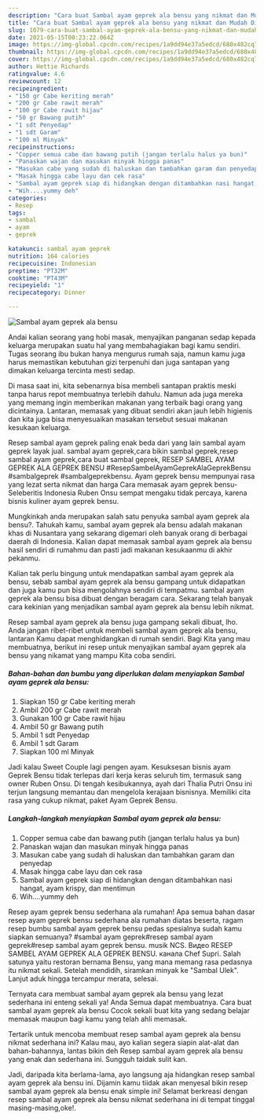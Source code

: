 ```yaml
---
description: "Cara buat Sambal ayam geprek ala bensu yang nikmat dan Mudah Dibuat"
title: "Cara buat Sambal ayam geprek ala bensu yang nikmat dan Mudah Dibuat"
slug: 1079-cara-buat-sambal-ayam-geprek-ala-bensu-yang-nikmat-dan-mudah-dibuat
date: 2021-05-15T00:23:22.064Z
image: https://img-global.cpcdn.com/recipes/1a9dd94e37a5edcd/680x482cq70/sambal-ayam-geprek-ala-bensu-foto-resep-utama.jpg
thumbnail: https://img-global.cpcdn.com/recipes/1a9dd94e37a5edcd/680x482cq70/sambal-ayam-geprek-ala-bensu-foto-resep-utama.jpg
cover: https://img-global.cpcdn.com/recipes/1a9dd94e37a5edcd/680x482cq70/sambal-ayam-geprek-ala-bensu-foto-resep-utama.jpg
author: Hettie Richards
ratingvalue: 4.6
reviewcount: 12
recipeingredient:
- "150 gr Cabe keriting merah"
- "200 gr Cabe rawit merah"
- "100 gr Cabe rawit hijau"
- "50 gr Bawang putih"
- "1 sdt Penyedap"
- "1 sdt Garam"
- "100 ml Minyak"
recipeinstructions:
- "Copper semua cabe dan bawang putih (jangan terlalu halus ya bun)"
- "Panaskan wajan dan masukan minyak hingga panas"
- "Masukan cabe yang sudah di haluskan dan tambahkan garam dan penyedap"
- "Masak hingga cabe layu dan cek rasa"
- "Sambal ayam geprek siap di hidangkan dengan ditambahkan nasi hangat, ayam krispy, dan mentimun"
- "Wih....yummy deh"
categories:
- Resep
tags:
- sambal
- ayam
- geprek

katakunci: sambal ayam geprek 
nutrition: 164 calories
recipecuisine: Indonesian
preptime: "PT32M"
cooktime: "PT43M"
recipeyield: "1"
recipecategory: Dinner

---
```



![Sambal ayam geprek ala bensu](https://img-global.cpcdn.com/recipes/1a9dd94e37a5edcd/680x482cq70/sambal-ayam-geprek-ala-bensu-foto-resep-utama.jpg)

Andai kalian seorang yang hobi masak, menyajikan panganan sedap kepada keluarga merupakan suatu hal yang membahagiakan bagi kamu sendiri. Tugas seorang ibu bukan hanya mengurus rumah saja, namun kamu juga harus memastikan kebutuhan gizi terpenuhi dan juga santapan yang dimakan keluarga tercinta mesti sedap.

Di masa  saat ini, kita sebenarnya bisa membeli santapan praktis meski tanpa harus repot membuatnya terlebih dahulu. Namun ada juga mereka yang memang ingin memberikan makanan yang terbaik bagi orang yang dicintainya. Lantaran, memasak yang dibuat sendiri akan jauh lebih higienis dan kita juga bisa menyesuaikan masakan tersebut sesuai makanan kesukaan keluarga. 

Resep sambal ayam geprek paling enak beda dari yang lain sambal ayam geprek layak jual. sambal ayam geprek,cara bikin sambal geprek,resep sambal ayam geprek,cara buat sambal geprek, RESEP SAMBEL AYAM GEPREK ALA GEPREK BENSU #ResepSambelAyamGeprekAlaGeprekBensu #sambalgeprek #sambalgeprekbensu. Ayam geprek bensu mempunyai rasa yang lezat serta nikmat dan harga Cara memasak ayam geprek bensu- Seleberitis Indonesia Ruben Onsu sempat mengaku tidak percaya, karena bisnis kuliner ayam geprek bensu.

Mungkinkah anda merupakan salah satu penyuka sambal ayam geprek ala bensu?. Tahukah kamu, sambal ayam geprek ala bensu adalah makanan khas di Nusantara yang sekarang digemari oleh banyak orang di berbagai daerah di Indonesia. Kalian dapat memasak sambal ayam geprek ala bensu hasil sendiri di rumahmu dan pasti jadi makanan kesukaanmu di akhir pekanmu.

Kalian tak perlu bingung untuk mendapatkan sambal ayam geprek ala bensu, sebab sambal ayam geprek ala bensu gampang untuk didapatkan dan juga kamu pun bisa mengolahnya sendiri di tempatmu. sambal ayam geprek ala bensu bisa dibuat dengan beragam cara. Sekarang telah banyak cara kekinian yang menjadikan sambal ayam geprek ala bensu lebih nikmat.

Resep sambal ayam geprek ala bensu juga gampang sekali dibuat, lho. Anda jangan ribet-ribet untuk membeli sambal ayam geprek ala bensu, lantaran Kamu dapat menghidangkan di rumah sendiri. Bagi Kita yang mau membuatnya, berikut ini resep untuk menyajikan sambal ayam geprek ala bensu yang nikamat yang mampu Kita coba sendiri.

<!--inarticleads1-->

##### Bahan-bahan dan bumbu yang diperlukan dalam menyiapkan Sambal ayam geprek ala bensu:

1. Siapkan 150 gr Cabe keriting merah
1. Ambil 200 gr Cabe rawit merah
1. Gunakan 100 gr Cabe rawit hijau
1. Ambil 50 gr Bawang putih
1. Ambil 1 sdt Penyedap
1. Ambil 1 sdt Garam
1. Siapkan 100 ml Minyak


Jadi kalau Sweet Couple lagi pengen ayam. Kesuksesan bisnis ayam Geprek Bensu tidak terlepas dari kerja keras seluruh tim, termasuk sang owner Ruben Onsu. Di tengah kesibukannya, ayah dari Thalia Putri Onsu ini terjun langsung memantau dan mengelola kerajaan bisnisnya. Memiliki cita rasa yang cukup nikmat, paket Ayam Geprek Bensu. 

<!--inarticleads2-->

##### Langkah-langkah menyiapkan Sambal ayam geprek ala bensu:

1. Copper semua cabe dan bawang putih (jangan terlalu halus ya bun)
1. Panaskan wajan dan masukan minyak hingga panas
1. Masukan cabe yang sudah di haluskan dan tambahkan garam dan penyedap
1. Masak hingga cabe layu dan cek rasa
1. Sambal ayam geprek siap di hidangkan dengan ditambahkan nasi hangat, ayam krispy, dan mentimun
1. Wih....yummy deh


Resep ayam geprek bensu sederhana ala rumahan! Apa semua bahan dasar resep ayam geprek bensu sederhana ala rumahan diatas beserta, ragam resep bumbu sambal ayam geprek bensu pedas spesialnya sudah kamu siapkan semuanya? #sambal ayam geprek#resep sambal ayam geprek#resep sambal ayam geprek bensu. musik NCS. Видео RESEP SAMBEL AYAM GEPREK ALA GEPREK BENSU. канала Chef Supri. Salah satunya yaitu restoran bernama Bensu, yang mana memang rasa pedasnya itu nikmat sekali. Setelah mendidih, siramkan minyak ke &#34;Sambal Ulek&#34;. Lanjut aduk hingga tercampur merata, selesai. 

Ternyata cara membuat sambal ayam geprek ala bensu yang lezat sederhana ini enteng sekali ya! Anda Semua dapat membuatnya. Cara buat sambal ayam geprek ala bensu Cocok sekali buat kita yang sedang belajar memasak maupun bagi kamu yang telah ahli memasak.

Tertarik untuk mencoba membuat resep sambal ayam geprek ala bensu nikmat sederhana ini? Kalau mau, ayo kalian segera siapin alat-alat dan bahan-bahannya, lantas bikin deh Resep sambal ayam geprek ala bensu yang enak dan sederhana ini. Sungguh taidak sulit kan. 

Jadi, daripada kita berlama-lama, ayo langsung aja hidangkan resep sambal ayam geprek ala bensu ini. Dijamin kamu tiidak akan menyesal bikin resep sambal ayam geprek ala bensu enak simple ini! Selamat berkreasi dengan resep sambal ayam geprek ala bensu nikmat sederhana ini di tempat tinggal masing-masing,oke!.

